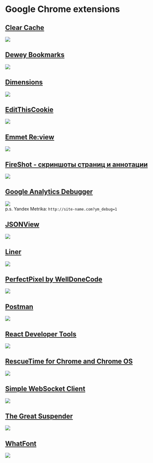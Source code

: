 # Google Chrome extensions
## <a target="_blank" href="https://chrome.google.com/webstore/detail/clear-cache/cppjkneekbjaeellbfkmgnhonkkjfpdn">Clear Cache</a><br>
<img src="https://lh3.googleusercontent.com/_rjlM_Wxz-9p1KkAr3DxWL9B7DM9ORLS62X2QVDTPt3QH9bCRzkJ4juYLXF4JEOtpNWdWiOmHg=w640-h400-e365"><br>

## <a target="_blank" href="https://chrome.google.com/webstore/detail/dewey-bookmarks/aahpfefkmihhdabllidnlipghcjgpkdm">Dewey Bookmarks</a><br>
<img src="https://lh3.googleusercontent.com/rUrgO3-97rM6ay3NpdMno9g0h6N9h8uTnnhLvRHF0RkYqoKO0fSOiX6mQfPQqKqwbUGS5iLQ=w640-h400-e365"><br>

## <a target="_blank" href="https://chrome.google.com/webstore/detail/dimensions/baocaagndhipibgklemoalmkljaimfdj">Dimensions</a><br>
<img src="https://lh3.googleusercontent.com/ceJflFysqTQjWuY0pnO7ab6OiBf-7uJdCJ_9EOL14pHIT7pECE-yi5fL9PUgNuQMNk3kAnhKNw=w640-h400-e365"><br>

## <a target="_blank" href="https://chrome.google.com/webstore/detail/editthiscookie/fngmhnnpilhplaeedifhccceomclgfbg">EditThisCookie</a><br>
<img src="https://lh3.googleusercontent.com/VVIOsZDmtHiIQ917UW--ZB06NFhYIt-z3Q5IQtg4wAkja2xpvFjJdfGqJxto78pEL1KUELhB=w640-h400-e365"><br>

## <a target="_blank" href="https://chrome.google.com/webstore/detail/emmet-review/epejoicbhllgiimigokgjdoijnpaphdp">Emmet Re:view</a><br>
<img src="https://lh3.googleusercontent.com/GKsVuxN37ALG5Xw3kDsECDywGh2kwjLYjE_Pkl2PDq564giblgvGZ7l8viLgw4NUzF403ZUOzQw=w640-h400-e365"><br>

## <a target="_blank" href="https://chrome.google.com/webstore/detail/take-webpage-screenshots/mcbpblocgmgfnpjjppndjkmgjaogfceg">FireShot - скриншоты страниц и аннотации</a><br>
<img src="https://lh3.googleusercontent.com/Wbq_HGWq8vKaDvboaQCKTVE1yfdl0f4pUEQ9cgMFdo80XvIG3uKAzlM8K-dQnkgrSfc3mR7m=w640-h400-e365"><br>

## <a target="_blank" href="https://chrome.google.com/webstore/detail/google-analytics-debugger/jnkmfdileelhofjcijamephohjechhna">Google Analytics Debugger</a><br>
<img src="https://lh3.googleusercontent.com/txT3ZUEahUZOmFU3AFAxOFC5GA2OtWcI95qNgdBay2uAPVMxgGOJNTSGjLHM0ncP3O5DjkzB5Ew=w640-h400-e365"><br>
p.s. Yandex Metrika: `http://site-name.com?ym_debug=1`

## <a target="_blank" href="https://chrome.google.com/webstore/detail/jsonview/chklaanhfefbnpoihckbnefhakgolnmc">JSONView</a><br>
<img src="https://lh3.googleusercontent.com/pnjK_SSE5ZRVXmS3gWpKuJtqyKQRU2DjodecE_Pm4oZX_2IT2b4Db3hP5GgO7vticFOnLyqpyQ=w640-h400-e365"><br>

## <a target="_blank" href="https://chrome.google.com/webstore/detail/liner/amciopbgphikbcmaffbmmibnbpiokfic">Liner</a><br>
<img src="https://lh3.googleusercontent.com/U90i3gQGhup1ZS5ysJRqbUQaR2HTcxVMIX7lH2xVrPRmeIwb95czxJ0aMPhvG7b-WZBeGZfa=w640-h400-e365"><br>

## <a target="_blank" href="https://chrome.google.com/webstore/detail/perfectpixel-by-welldonec/dkaagdgjmgdmbnecmcefdhjekcoceebi">PerfectPixel by WellDoneCode</a><br>
<img src="https://lh3.googleusercontent.com/BEyiQtHAPVUAKRw8EPnir6fDwegM6FppJjRKVFg8V3IxooWpxH-RLi_O-WBxQgapb79wDJen4w=w640-h400-e365"><br>

## <a target="_blank" href="https://chrome.google.com/webstore/detail/postman/fhbjgbiflinjbdggehcddcbncdddomop">Postman</a><br>
<img src="https://lh3.googleusercontent.com/he6FhqnwdRBJAaULacb1d2i3gakZk1aEB6Yh7--TibEiIsd4iT3-lsm0_5i-z9YGCx4Cvw5vY7M=w640-h400-e365"><br>

## <a target="_blank" href="https://chrome.google.com/webstore/detail/react-developer-tools/fmkadmapgofadopljbjfkapdkoienihi">React Developer Tools</a><br>
<img src="https://lh3.googleusercontent.com/GjX6Q3_FVJfc0DqE2wiPKkgOfth6otzV-D7GV-wB6sH5_t1oodMaHOBLsYOLeydb85bKWu6X=w640-h400-e365"><br>

## <a target="_blank" href="https://chrome.google.com/webstore/detail/rescuetime-for-chrome-and/bdakmnplckeopfghnlpocafcepegjeap">RescueTime for Chrome and Chrome OS</a><br>
<img src="https://lh3.googleusercontent.com/HiaHxpkmlDn1T4D7sh9REe83jJn9bDxpBBetQ8SYGsDfaQlzBpOoJF0XWHSbqnlHX6OXrPestQ=w640-h400-e365"><br>

## <a target="_blank" href="https://chrome.google.com/webstore/detail/simple-websocket-client/pfdhoblngboilpfeibdedpjgfnlcodoo">Simple WebSocket Client</a><br>
<img src="https://lh3.googleusercontent.com/bEHoKg3ijfjaE8-RWTONDBZolc3tP2mLbyWanolCfLmpTHUyYPMSD5I4hKBfi81D2hVpVH_BfQ=w640-h400-e365"><br>

## <a target="_blank" href="https://chrome.google.com/webstore/detail/the-great-suspender/klbibkeccnjlkjkiokjodocebajanakg">The Great Suspender</a><br>
<img src="https://lh3.googleusercontent.com/gFOtoB_ZoFuh3n6364ssa53cJEVXbPIULyp8uFosQJzla6VqTtF2sNJwDdBN9QW0F5eCz2Qg=w640-h400-e365"><br>

## <a target="_blank" href="https://chrome.google.com/webstore/detail/whatfont/jabopobgcpjmedljpbcaablpmlmfcogm">WhatFont</a><br>
<img src="https://lh3.googleusercontent.com/7aorAms5qRbG_LVLWyW5PAuZiSHoSYA2Ce1VQrh35HxZOn9CAgfgsig_vS06P50ULN_9iohb=w640-h400-e365"><br>
